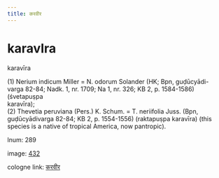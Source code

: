 ```yaml
---
title: करवीर
---
```


# karavIra

karavīra  <div n="P" />(1) Nerium indicum Miller = N. odorum Solander (HK; Bpn, guḍūcyādi- <div n="lb" />varga 82-84; Nadk. 1, nr. 1709; Na 1, nr. 326; KB 2, p. 1584-1586) (śvetapuṣpa <div n="lb" />karavīra); <div n="P" />(2) Thevetia peruviana (Pers.) K. Schum. = T. neriifolia Juss. (Bpn, <div n="lb" />guḍūcyādivarga 82-84; KB 2, p. 1554-1556) (raktapuṣpa karavīra) (this <div n="lb" />species is a native of tropical America, now pantropic).

lnum: 289

image: [432](https://www.sanskrit-lexicon.uni-koeln.de/scans/csl-apidev/servepdf.php?dict=snp&page=432)

cologne link: [करवीर](https://sanskrit-lexicon.uni-koeln.de/scans/csl-apidev/getword.php?dict=snp&key=करवीर)

